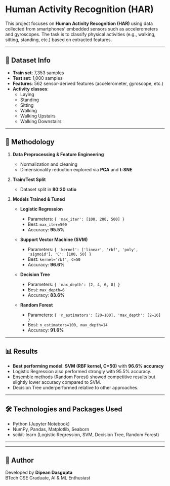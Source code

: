 # Human Activity Recognition (HAR)

This project focuses on **Human Activity Recognition (HAR)** using data collected from smartphones’ embedded sensors such as accelerometers and gyroscopes. The task is to classify physical activities (e.g., walking, sitting, standing, etc.) based on extracted features.

---

## 📌 Dataset Info

- **Train set**: 7,353 samples  
- **Test set**: 1,000 samples  
- **Features**: 562 sensor-derived features (accelerometer, gyroscope, etc.)  
- **Activity classes**:  
  - Laying  
  - Standing  
  - Sitting  
  - Walking  
  - Walking Upstairs  
  - Walking Downstairs  

---

## 🔬 Methodology

1. **Data Preprocessing & Feature Engineering**  
   - Normalization and cleaning  
   - Dimensionality reduction explored via **PCA** and **t-SNE**  

2. **Train/Test Split**  
   - Dataset split in **80:20 ratio**  

3. **Models Trained & Tuned**  
   - **Logistic Regression**  
     - Parameters: `{ 'max_iter': [100, 200, 500] }`  
     - Best: `max_iter=500`  
     - Accuracy: **95.5%**  

   - **Support Vector Machine (SVM)**  
     - Parameters: `{ 'kernel': ['linear', 'rbf', 'poly', 'sigmoid'], 'C': [100, 50] }`  
     - Best: `kernel='rbf', C=50`  
     - Accuracy: **96.6%**  

   - **Decision Tree**  
     - Parameters: `{ 'max_depth': [2, 4, 6, 8] }`  
     - Best: `max_depth=6`  
     - Accuracy: **83.6%**  

   - **Random Forest**  
     - Parameters: `{ 'n_estimators': [20–100], 'max_depth': [2–16] }`  
     - Best: `n_estimators=100, max_depth=14`  
     - Accuracy: **91.6%**  

---

## 📊 Results

- **Best performing model**: **SVM (RBF kernel, C=50)** with **96.6% accuracy**  
- Logistic Regression also performed strongly with 95.5% accuracy.  
- Ensemble methods (Random Forest) showed competitive results but slightly lower accuracy compared to SVM.  
- Decision Tree underperformed relative to other approaches.  

---

## 🛠 Technologies and Packages Used

- Python (Jupyter Notebook)  
- NumPy, Pandas, Matplotlib, Seaborn  
- scikit-learn (Logistic Regression, SVM, Decision Tree, Random Forest)  

---

---

## 👤 Author

Developed by **Dipean Dasgupta** <br> 
BTech CSE Graduate, AI & ML Enthusiast <br><br>

